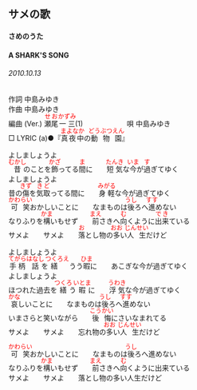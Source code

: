 <style type="text/css">
	ruby{
	    ruby-position: over;
	}
	ruby > rt{font-size: 12px;color:red;}
	p{font:16px;font-size: '楷体'}
</style>
## サメの歌
#### さめのうた
#### A SHARK'S SONG
###### 2010.10.13


作詞     中島みゆき　　　　　   
作曲      中島みゆき  　　　   
編曲 (Ver.) <ruby><rb>瀬尾</rb><rp>(</rp><rt>せお</rt><rp>)</rp></ruby><ruby><rb>一三</rb><rp>(</rp><rt>かずみ</rt><rp>)</rp></ruby>(1)　　　　　　
唄  中島みゆき        
□ LYRIC (a)●『<ruby><rb>真夜中</rb><rp>(</rp><rt>まよなか</rt><rp>)</rp></ruby>の<ruby><rb>動物園</rb><rp>(</rp><rt>どうぶつえん</rt><rp>)</rp></ruby>』   
  
  
よしましょうよ  
<ruby><rb>昔</rb><rp>(</rp><rt>むかし</rt><rp>)</rp></ruby>のことを<ruby><rb>飾</rb><rp>(</rp><rt>かざ</rt><rp>)</rp></ruby>ってる<ruby><rb>間</rb><rp>(</rp><rt>ま</rt><rp>)</rp></ruby>に　　<ruby><rb>短気</rb><rp>(</rp><rt>たんき</rt><rp>)</rp></ruby>な<ruby><rb>今</rb><rp>(</rp><rt>いま</rt><rp>)</rp></ruby>が<ruby><rb>過</rb><rp>(</rp><rt>す</rt><rp>)</rp></ruby>ぎてゆく  
よしましょうよ  
昔の<ruby><rb>傷</rb><rp>(</rp><rt>きず</rt><rp>)</rp></ruby>を<ruby><rb>気取</rb><rp>(</rp><rt>きど</rt><rp>)</rp></ruby>ってる間に　　<ruby><rb>身軽</rb><rp>(</rp><rt>みがる</rt><rp>)</rp></ruby>な今が過ぎてゆく  
<ruby><rb>可笑</rb><rp>(</rp><rt>かわらい</rt><rp>)</rp></ruby></rb><rp>(</rp><rt>おか</rt><rp>)</rp></ruby>しいことに　　なまものは<ruby><rb>後</rb><rp>(</rp><rt>うし</rt><rp>)</rp></ruby>ろへ<ruby><rb>進</rb><rp>(</rp><rt>すす</rt><rp>)</rp></ruby>めない  
なりふりを<ruby><rb>構</rb><rp>(</rp><rt>かま</rt><rp>)</rp></ruby>いもせず　　<ruby><rb>前</rb><rp>(</rp><rt>まえ</rt><rp>)</rp></ruby></rb><rp>(</rp><rt>さき</rt><rp>)</rp></ruby>へ<ruby><rb>向</rb><rp>(</rp><rt>む</rt><rp>)</rp></ruby>くように<ruby><rb>出来</rb><rp>(</rp><rt>でき</rt><rp>)</rp></ruby>ている  
サメよ　　サメよ　　<ruby><rb>落</rb><rp>(</rp><rt>お</rt><rp>)</rp></ruby>とし物の<ruby><rb>多</rb><rp>(</rp><rt>おお</rt><rp>)</rp></ruby>い<ruby><rb>人生</rb><rp>(</rp><rt>じんせい</rt><rp>)</rp></ruby>だけど  
  
よしましょうよ  
<ruby><rb>手柄</rb><rp>(</rp><rt>てがら</rt><rp>)</rp></ruby><ruby><rb>話</rb><rp>(</rp><rt>はなし</rt><rp>)</rp></ruby>を<ruby><rb>繕</rb><rp>(</rp><rt>つくろ</rb><rp>(</rp><rt>え</rt><rp>)</rp></ruby>う</rt><rp>)</rp></ruby>う<ruby><rb>暇</rb><rp>(</rp><rt>ひま</rt><rp>)</rp></ruby>に　　あこぎな今が過ぎてゆく  
よしましょうよ  
ほつれた過去を<ruby><rb>繕</rb><rp>(</rp><rt>つくろ</rt><rp>)</rp></ruby>う<ruby><rb>暇</rb><rp>(</rp><rt>いとま</rt><rp>)</rp></ruby>に　　<ruby><rb>浮気</rb><rp>(</rp><rt>うわき</rt><rp>)</rp></ruby>な今が過ぎてゆく  
<ruby><rb>哀</rb><rp>(</rp><rt>かな</rt><rp>)</rp></ruby>しいことに　　なまものは<ruby><rb>後</rb><rp>(</rp><rt>うし</rt><rp>)</rp></ruby>ろへ<ruby><rb>進</rb><rp>(</rp><rt>すす</rt><rp>)</rp></ruby>めない  
いまさらと笑いながら　　<ruby><rb>後悔</rb><rp>(</rp><rt>こうかい</rt><rp>)</rp></ruby>にさいなまれてる  
サメよ　　サメよ　　忘れ物の<ruby><rb>多</rb><rp>(</rp><rt>おお</rt><rp>)</rp></ruby>い<ruby><rb>人生</rb><rp>(</rp><rt>じんせい</rt><rp>)</rp></ruby>だけど  
  
<ruby><rb>可笑</rb><rp>(</rp><rt>かわらい</rt><rp>)</rp></ruby></rb><rp>(</rp><rt>おか</rt><rp>)</rp></ruby>しいことに　　なまものは<ruby><rb>後</rb><rp>(</rp><rt>うし</rt><rp>)</rp></ruby>ろへ進めない  
なりふりを<ruby><rb>構</rb><rp>(</rp><rt>かま</rt><rp>)</rp></ruby>いもせず　　<ruby><rb>前</rb><rp>(</rp><rt>まえ</rt><rp>)</rp></ruby></rb><rp>(</rp><rt>さき</rt><rp>)</rp></ruby>へ<ruby><rb>向</rb><rp>(</rp><rt>む</rt><rp>)</rp></ruby>くように出来ている  
サメよ　　サメよ　　落とし物の多い人生だけど  